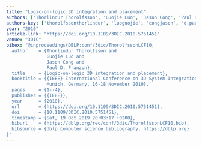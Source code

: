 ```yaml
---
title: "Logic-on-logic 3D integration and placement"
authors: ['Thorlindur Thorolfsson', 'Guojie Luo', 'Jason Cong', 'Paul D. Franzon']
authors-key: ['thorolfssonthorlindur', 'luoguojie', 'congjason', 'd.paul']
year: "2010"
article-link: "https://doi.org/10.1109/3DIC.2010.5751451"
venue: "3DIC"
bibex: "@inproceedings{DBLP:conf/3dic/ThorolfssonLCF10,
  author    = {Thorlindur Thorolfsson and
               Guojie Luo and
               Jason Cong and
               Paul D. Franzon},
  title     = {Logic-on-logic 3D integration and placement},
  booktitle = {{IEEE} International Conference on 3D System Integration, 3DIC 2010,
               Munich, Germany, 16-18 November 2010},
  pages     = {1--4},
  publisher = {{IEEE}},
  year      = {2010},
  url       = {https://doi.org/10.1109/3DIC.2010.5751451},
  doi       = {10.1109/3DIC.2010.5751451},
  timestamp = {Sat, 19 Oct 2019 20:03:17 +0200},
  biburl    = {https://dblp.org/rec/conf/3dic/ThorolfssonLCF10.bib},
  bibsource = {dblp computer science bibliography, https://dblp.org}
}"
---
```

